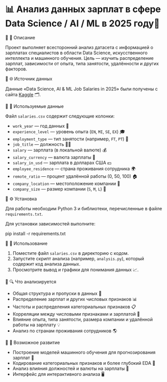 # 📊 Анализ данных зарплат в сфере Data Science / AI / ML в 2025 году🤖

🔸 📝 Описание

Проект выполняет всесторонний анализ датасета с информацией о зарплатах специалистов в области Data Science, искусственного интеллекта и машинного обучения. Цель — изучить распределение зарплат, зависимости от опыта, типа занятости, удалённости и других факторов.

🔸 🌐 Источник данных

Данные «Data Science, AI & ML Job Salaries in 2025» были получены с сайта [Kaggle](https://www.kaggle.com) 🗂️.

🔸 📂 Используемые данные

Файл `salaries.csv` содержит следующие колонки:

- `work_year` — год данных 📅  
- `experience_level` — уровень опыта (`EN`, `MI`, `SE`, `EX`) 🎓  
- `employment_type` — тип занятости (например, `FT`, `PT`) 💼  
- `job_title` — должность 🧑‍💻  
- `salary` — зарплата (в локальной валюте) 💰  
- `salary_currency` — валюта зарплаты 💱  
- `salary_in_usd` — зарплата в долларах США 💵  
- `employee_residence` — страна проживания сотрудника 🌍  
- `remote_ratio` — процент удалённой работы (0, 50, 100) 🏠  
- `company_location` — местоположение компании 📍  
- `company_size` — размер компании (`S`, `M`, `L`) 🏢  

🔸 ⚙️ Установка

Для работы необходим Python 3 и библиотеки, перечисленные в файле `requirements.txt`.

Для установки зависимостей выполните:


pip install -r requirements.txt


🔸 🚀 Использование

1. Поместите файл `salaries.csv` в директорию с кодом.  
2. Запустите скрипт анализа (например, `analysis.py`), который содержит код анализа данных.  
3. Просмотрите вывод и графики для понимания данных 📈.

🔸 🔍 Что анализируется

- Общая структура и пропуски в данных 🧩  
- Распределение зарплат и других числовых признаков 📊  
- Частоты и распределения категориальных признаков 📋  
- Корреляции между числовыми признаками и зарплатой 🔗  
- Влияние опыта, типа занятости, размера компании и удалённой работы на зарплату 💡  
- Анализ по странам проживания сотрудников 🌎  

🔸 🌟 Возможное развитие

- Построение моделей машинного обучения для прогнозирования зарплат 🤖  
- Кодирование категориальных признаков и более глубокий EDA 🔧  
- Анализ влияния должностей и валюты на зарплаты 💼  
- Интерфейс для интерактивного анализа 🖥️  